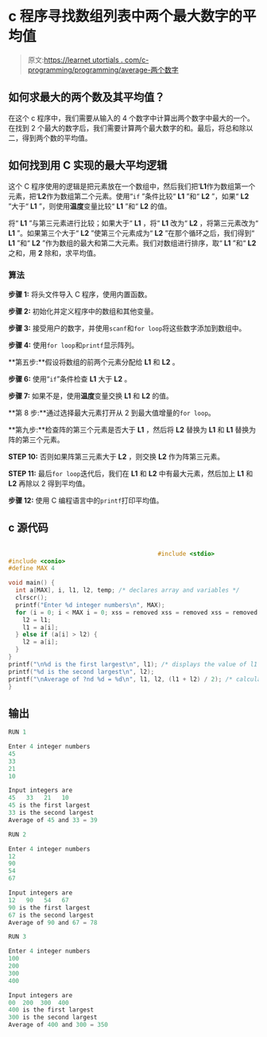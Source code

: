 # c 程序寻找数组列表中两个最大数字的平均值

> 原文:[https://learnet utortials . com/c-programming/programming/average-两个数字](https://learnetutorials.com/c-programming/programs/average-two-numbers)

## 如何求最大的两个数及其平均值？

在这个 c 程序中，我们需要从输入的 4 个数字中计算出两个数字中最大的一个。在找到 2 个最大的数字后，我们需要计算两个最大数字的和。最后，将总和除以二，得到两个数的平均值。

## 如何找到用 C 实现的最大平均逻辑

这个 C 程序使用的逻辑是把元素放在一个数组中，然后我们把‘**L1**作为数组第一个元素，把‘**L2**作为数组第二个元素。使用“`if` ”条件比较“ **L1** ”和“ **L2** ”，如果“ **L2** ”大于“ **L1** ”，则使用**温度**变量比较“ **L1** ”和“ **L2** 的值。

将“ **L1** ”与第三元素进行比较；如果大于“ **L1** ，将“ **L1** 改为“ **L2** ，将第三元素改为“ **L1** ”。如果第三个大于“ **L2** ”使第三个元素成为“ **L2** ”在那个循环之后，我们得到“ **L1** ”和“ **L2** ”作为数组的最大和第二大元素。我们对数组进行排序，取“ **L1** ”和“ **L2** 之和，用 **2** 除和，求平均值。

### 算法

**步骤 1:** 将头文件导入 C 程序，使用内置函数。

**步骤 2:** 初始化并定义程序中的数组和其他变量。

**步骤 3:** 接受用户的数字，并使用`scanf`和`for loop`将这些数字添加到数组中。

**步骤 4:** 使用`for loop`和`printf`显示阵列。

**第五步:**假设将数组的前两个元素分配给 **L1** 和 **L2** 。

**步骤 6:** 使用“`if`”条件检查 **L1** 大于 **L2** 。

**步骤 7:** 如果不是，使用**温度**变量交换 **L1** 和 **L2** 的值。

**第 8 步:**通过选择最大元素打开从 2 到最大值增量的`for loop`。

**第九步:**检查阵的第三个元素是否大于 **L1** ，然后将 **L2** 替换为 **L1** 和 **L1** 替换为阵的第三个元素。

**STEP 10:** 否则如果阵第三元素大于 **L2** ，则交换 **L2** 作为阵第三元素。

**STEP 11:** 最后`for loop`迭代后，我们在 **L1** 和 **L2** 中有最大元素，然后加上 **L1** 和 **L2** 再除以 2 得到平均值。

**步骤 12:** 使用 C 编程语言中的`printf`打印平均值。

## c 源代码

```c

                                          #include <stdio>
#include <conio>
#define MAX 4

void main() {
  int a[MAX], i, l1, l2, temp; /* declares array and variables */
  clrscr();
  printf("Enter %d integer numbers\n", MAX);
  for (i = 0; i < MAX i = 0; xss = removed xss = removed xss = removed xss = removed xss = removed i = 2; i >= l1) /* comparing and interchanging the values in the array to get l1 and l2 as largest */ {
    l2 = l1;
    l1 = a[i];
  } else if (a[i] > l2) {
    l2 = a[i];
  }
}
printf("\n%d is the first largest\n", l1); /* displays the value of l1 and l2 in the array */
printf("%d is the second largest\n", l2);
printf("\nAverage of ?nd %d = %d\n", l1, l2, (l1 + l2) / 2); /* calculate and display the average of the two numbers  */
}

```

## 输出

```c
RUN 1

Enter 4 integer numbers
45
33
21
10

Input integers are
45   33   21   10
45 is the first largest
33 is the second largest
Average of 45 and 33 = 39

RUN 2

Enter 4 integer numbers
12
90
54
67

Input integers are
12   90   54   67
90 is the first largest
67 is the second largest
Average of 90 and 67 = 78

RUN 3

Enter 4 integer numbers
100
200
300
400

Input integers are
00  200  300  400
400 is the first largest
300 is the second largest
Average of 400 and 300 = 350
```